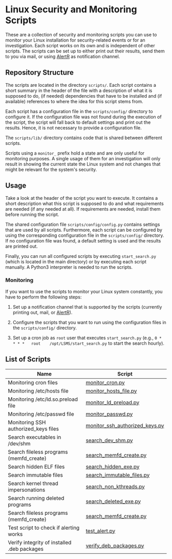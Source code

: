# Linux Security and Monitoring Scripts

These are a collection of security and monitoring scripts you can use to monitor your Linux installation for security-related events or for an investigation. Each script works on its own and is independent of other scripts. The scripts can be set up to either print out their results, send them to you via mail, or using [AlertR](https://github.com/sqall01/alertR) as notification channel.

## Repository Structure

The scripts are located in the directory `scripts/`. Each script contains a short summary in the header of the file with a description of what it is supposed to do, (if needed) dependencies that have to be installed and (if available) references to where the idea for this script stems from.

Each script has a configuration file in the `scripts/config/` directory to configure it. If the configuration file was not found during the execution of the script, the script will fall back to default settings and print out the results. Hence, it is not necessary to provide a configuration file.

The `scripts/lib/` directory contains code that is shared between different scripts.

Scripts using a `monitor_` prefix hold a state and are only useful for monitoring purposes. A single usage of them for an investigation will only result in showing the current state the Linux system and not changes that might be relevant for the system's security.

## Usage

Take a look at the header of the script you want to execute. It contains a short description what this script is supposed to do and what requirements are needed (if any needed at all). If requirements are needed, install them before running the script.

The shared configuration file `scripts/config/config.py` contains settings that are used by all scripts. Furthermore, each script can be configured by using the corresponding configuration file in the `scripts/config/` directory. If no configuration file was found, a default setting is used and the results are printed out.

Finally, you can run all configured scripts by executing `start_search.py` (which is located in the main directory) or by executing each script manually. A Python3 interpreter is needed to run the scripts.

### Monitoring

If you want to use the scripts to monitor your Linux system constantly, you have to perform the following steps:

1. Set up a notification channel that is supported by the scripts (currently printing out, mail, or [AlertR](https://github.com/sqall01/alertR)).

2. Configure the scripts that you want to run using the configuration files in the `scripts/config/` directory.

3. Set up a cron job as `root` user that executes `start_search.py` (e.g., `0 *    * * *   root    /opt/LSMS/start_search.py` to start the search hourly).

## List of Scripts

| Name                                        | Script                                                                   |
|---------------------------------------------|--------------------------------------------------------------------------|
| Monitoring cron files                       | [monitor_cron.py](scripts/monitor_cron.py)                               |
| Monitoring /etc/hosts file                  | [monitor_hosts_file.py](scripts/monitor_hosts_file.py)                   |
| Monitoring /etc/ld.so.preload file          | [monitor_ld_preload.py](scripts/monitor_ld_preload.py)                   |
| Monitoring /etc/passwd file                 | [monitor_passwd.py](scripts/monitor_passwd.py)                           |
| Monitoring SSH authorized_keys files        | [monitor_ssh_authorized_keys.py](scripts/monitor_ssh_authorized_keys.py) |
| Search executables in /dev/shm              | [search_dev_shm.py](scripts/search_dev_shm.py)                           |
| Search fileless programs (memfd_create)     | [search_memfd_create.py](scripts/search_memfd_create.py)                 |
| Search hidden ELF files                     | [search_hidden_exe.py](scripts/search_hidden_exe.py)                     |
| Search immutable files                      | [search_immutable_files.py](scripts/search_immutable_files.py)           |
| Search kernel thread impersonations         | [search_non_kthreads.py](scripts/search_non_kthreads.py)                 |
| Search running deleted programs             | [search_deleted_exe.py](scripts/search_deleted_exe.py)                   |
| Search fileless programs (memfd_create)     | [search_memfd_create.py](scripts/search_memfd_create.py)                 |
| Test script to check if alerting works      | [test_alert.py](scripts/test_alert.py)                                   |
| Verify integrity of installed .deb packages | [verify_deb_packages.py](scripts/verify_deb_packages.py)                 |
